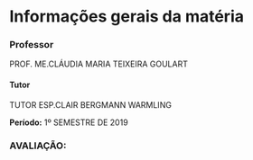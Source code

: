 # Informações gerais da matéria

### Professor

PROF. ME.CLÁUDIA MARIA TEIXEIRA GOULART

#### Tutor

TUTOR ESP.CLAIR BERGMANN WARMLING

**Período:** 1º SEMESTRE DE 2019

### AVALIAÇÃO:

